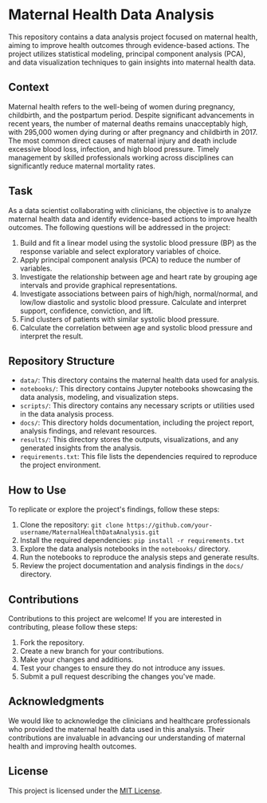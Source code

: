 # Maternal Health Data Analysis

This repository contains a data analysis project focused on maternal health, aiming to improve health outcomes through evidence-based actions. The project utilizes statistical modeling, principal component analysis (PCA), and data visualization techniques to gain insights into maternal health data.

## Context
Maternal health refers to the well-being of women during pregnancy, childbirth, and the postpartum period. Despite significant advancements in recent years, the number of maternal deaths remains unacceptably high, with 295,000 women dying during or after pregnancy and childbirth in 2017. The most common direct causes of maternal injury and death include excessive blood loss, infection, and high blood pressure. Timely management by skilled professionals working across disciplines can significantly reduce maternal mortality rates.

## Task
As a data scientist collaborating with clinicians, the objective is to analyze maternal health data and identify evidence-based actions to improve health outcomes. The following questions will be addressed in the project:

1. Build and fit a linear model using the systolic blood pressure (BP) as the response variable and select exploratory variables of choice.
2. Apply principal component analysis (PCA) to reduce the number of variables.
3. Investigate the relationship between age and heart rate by grouping age intervals and provide graphical representations.
4. Investigate associations between pairs of high/high, normal/normal, and low/low diastolic and systolic blood pressure. Calculate and interpret support, confidence, conviction, and lift.
5. Find clusters of patients with similar systolic blood pressure.
6. Calculate the correlation between age and systolic blood pressure and interpret the result.

## Repository Structure
- `data/`: This directory contains the maternal health data used for analysis.
- `notebooks/`: This directory contains Jupyter notebooks showcasing the data analysis, modeling, and visualization steps.
- `scripts/`: This directory contains any necessary scripts or utilities used in the data analysis process.
- `docs/`: This directory holds documentation, including the project report, analysis findings, and relevant resources.
- `results/`: This directory stores the outputs, visualizations, and any generated insights from the analysis.
- `requirements.txt`: This file lists the dependencies required to reproduce the project environment.

## How to Use
To replicate or explore the project's findings, follow these steps:

1. Clone the repository: `git clone https://github.com/your-username/MaternalHealthDataAnalysis.git`
2. Install the required dependencies: `pip install -r requirements.txt`
3. Explore the data analysis notebooks in the `notebooks/` directory.
4. Run the notebooks to reproduce the analysis steps and generate results.
5. Review the project documentation and analysis findings in the `docs/` directory.

## Contributions
Contributions to this project are welcome! If you are interested in contributing, please follow these steps:

1. Fork the repository.
2. Create a new branch for your contributions.
3. Make your changes and additions.
4. Test your changes to ensure they do not introduce any issues.
5. Submit a pull request describing the changes you've made.

## Acknowledgments
We would like to acknowledge the clinicians and healthcare professionals who provided the maternal health data used in this analysis. Their contributions are invaluable in advancing our understanding of maternal health and improving health outcomes.

## License
This project is licensed under the [MIT License](LICENSE).
